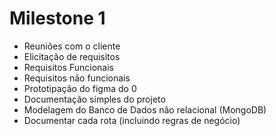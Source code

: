 # Milestone 1

- Reuniões com o cliente
- Elicitação de requisitos
- Requisitos Funcionais
- Requisitos não funcionais
- Prototipação do figma do 0
- Documentação simples do projeto
- Modelagem do Banco de Dados não relacional (MongoDB)
- Documentar cada rota (incluindo regras de negócio)
